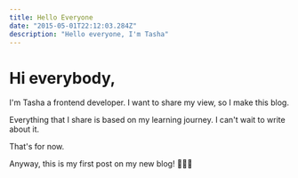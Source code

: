 ```yaml
---
title: Hello Everyone
date: "2015-05-01T22:12:03.284Z"
description: "Hello everyone, I'm Tasha"
---
```


# Hi everybody,

I'm Tasha a frontend developer. I want to share my view, so I make this blog. 

Everything that I share is based on my learning journey. I can't wait to write about it.  

That's for now.

Anyway, this is my first post on my new blog! 🎉🎉🎉
